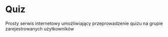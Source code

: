 # Quiz
Prosty serwis internetowy umożliwiający przeprowadzenie quizu na grupie zarejestrowanych użytkowników